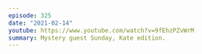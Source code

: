```yaml
---
episode: 325
date: "2021-02-14"
youtube: https://www.youtube.com/watch?v=9fEhzPZvWrM
summary: Mystery guest Sunday, Kate edition.
---
```

